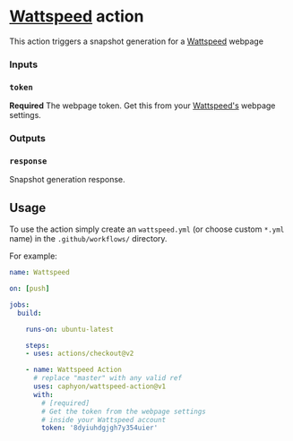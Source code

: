 # [Wattspeed](https://www.wattspeed.com) action




This action triggers a snapshot generation for a [Wattspeed](https://www.wattspeed.com) webpage

### Inputs

### `token`

**Required** The webpage token. Get this from your [Wattspeed's](https://www.wattspeed.com) webpage settings.

### Outputs

### `response`

Snapshot generation response.

## Usage




To use the action simply create an `wattspeed.yml` (or choose custom `*.yml` name) in the `.github/workflows/` directory.

For example:

```yaml
name: Wattspeed

on: [push]

jobs:
  build:

    runs-on: ubuntu-latest

    steps:
    - uses: actions/checkout@v2

    - name: Wattspeed Action
      # replace "master" with any valid ref
      uses: caphyon/wattspeed-action@v1
      with:
        # [required]
        # Get the token from the webpage settings
        # inside your Wattspeed account
        token: '8dyiuhdgjgh7y354uier'
        
```
